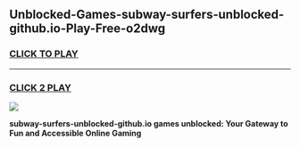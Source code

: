 
## Unblocked-Games-subway-surfers-unblocked-github.io-Play-Free-o2dwg
<h3>
<a href="https://premium76.site?title=subway-surfers-unblocked-github.io&ref=10A">CLICK TO PLAY</a></h3>
<hr>

<h3>
<a href="https://premium76.site?title=subway-surfers-unblocked-github.io&ref=10A">CLICK 2 PLAY</a>
  
</h3>

<a href="https://premium76.site?title=subway-surfers-unblocked-github.io&ref=10A"><img src="https://clearcache.store/games.png"></a>


**subway-surfers-unblocked-github.io games unblocked: Your Gateway to Fun and Accessible Online Gaming**
